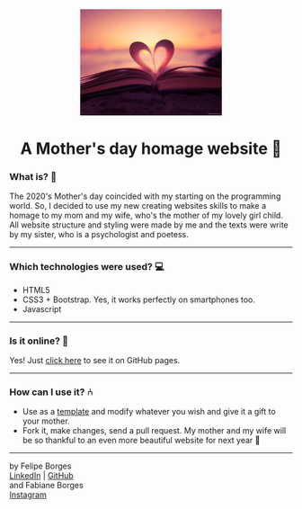 <div align="center">
	<a href="https://felipejsborges.github.io/mothers_day_website/" target="_blank">
		<img src="/assets/introImg.jpg" alt="IntroImage" width="50%"/>
	</a>
</div>

<div align="center">
	<h1>A Mother's day homage website 💜</h1>
</div>

### What is? 🤔
The 2020's Mother's day coincided with my starting on the programming world. So, I decided to use my new creating websites skills to make a homage to my mom and my wife, who's the mother of my lovely girl child. All website structure and styling were made by me and the texts were write by my sister, who is a psychologist and poetess.
<hr>

### Which technologies were used? 💻
- HTML5
- CSS3 + Bootstrap. Yes, it works perfectly on smartphones too.
- Javascript
<hr>

### Is it online? 📡
Yes! Just [click here](https://felipejsborges.github.io/mothers_day_website/) to see it on GitHub pages.
<hr>

### How can I use it? ⑃
- Use as a [template](https://github.com/felipejsborges/mothers_day_website/generate) and modify whatever you wish and give it a gift to your mother.
- Fork it, make changes, send a pull request. My mother and my wife will be so thankful to an even more beautiful website for next year 🤣
<hr>

by Felipe Borges<br>
[LinkedIn](https://www.linkedin.com/in/felipejsborges) | [GitHub](https://github.com/felipejsborges)
<br>
and Fabiane Borges<br>
[Instagram](https://www.instagram.com/afetoliteral/)
